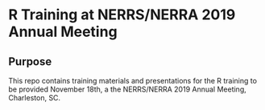 R Training at NERRS/NERRA 2019 Annual Meeting
=============================================

Purpose
-------

This repo contains training materials and presentations for the R
training to be provided November 18th, a the NERRS/NERRA 2019 Annual
Meeting, Charleston, SC.
